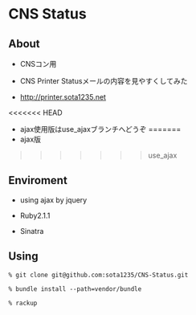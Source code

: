 # CNS Status

## About

* CNSコン用

* CNS Printer Statusメールの内容を見やすくしてみた

* http://printer.sota1235.net

<<<<<<< HEAD
* ajax使用版はuse_ajaxブランチへどうぞ
=======
* ajax版
>>>>>>> use_ajax

## Enviroment

* using ajax by jquery

* Ruby2.1.1

* Sinatra

## Using

    % git clone git@github.com:sota1235/CNS-Status.git

    % bundle install --path=vendor/bundle

    % rackup
